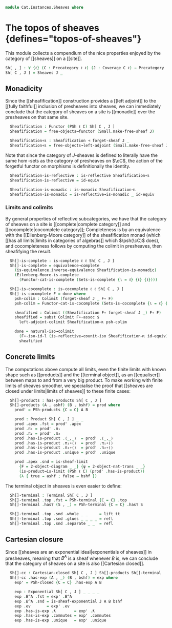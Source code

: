<!--
```agda
open import Cat.Instances.Sheaves.Exponentials
open import Cat.CartesianClosed.Instances.PSh
open import Cat.Functor.Equivalence.Complete
open import Cat.Functor.Adjoint.Continuous
open import Cat.Functor.Adjoint.Reflective
open import Cat.Instances.Sets.Cocomplete
open import Cat.Instances.Functor.Limits
open import Cat.Instances.Sheaves.Limits
open import Cat.Functor.Adjoint.Monadic
open import Cat.Functor.FullSubcategory
open import Cat.Instances.Sets.Complete
open import Cat.Diagram.Limit.Product
open import Cat.Diagram.Colimit.Base
open import Cat.Diagram.Monad.Limits
open import Cat.Diagram.Exponential
open import Cat.Functor.Equivalence
open import Cat.Instances.Shape.Two
open import Cat.Site.Sheafification
open import Cat.Diagram.Limit.Base
open import Cat.Instances.Functor
open import Cat.Diagram.Terminal
open import Cat.Diagram.Product
open import Cat.Functor.Adjoint
open import Cat.Functor.Base
open import Cat.Site.Base
open import Cat.Prelude

open Cartesian-closed
open is-exponential
open Exponential
open is-product
open Terminal
open Product
```
-->

```agda
module Cat.Instances.Sheaves where
```

# The topos of sheaves {defines="topos-of-sheaves"}

This module collects a compendium of the nice properties enjoyed by the
category of [[sheaves]] on a [[site]].

```agda
Sh[_,_] : ∀ {ℓ} (C : Precategory ℓ ℓ) (J : Coverage C ℓ) → Precategory (lsuc ℓ) ℓ
Sh[ C , J ] = Sheaves J _
```

<!--
```agda
module _ {ℓ} {C : Precategory ℓ ℓ} {J : Coverage C ℓ} where
```
-->

## Monadicity

Since the [[sheafification]] construction provides a [[left adjoint]] to
the [[fully faithful]] inclusion of presheaves into sheaves, we can
immediately conclude that the category of sheaves on a site is
[[monadic]] over the presheaves on that same site.

```agda
  Sheafification : Functor (PSh ℓ C) Sh[ C , J ]
  Sheafification = free-objects→functor (Small.make-free-sheaf J)

  Sheafification⊣ι : Sheafification ⊣ forget-sheaf J _
  Sheafification⊣ι = free-objects→left-adjoint (Small.make-free-sheaf J)
```

Note that since the category of $J$-sheaves is defined to literally have
the same $\hom$-sets as the category of presheaves on $\cC$, the action
of the forgetful functor on morphisms is definitionally the identity.

```agda
  Sheafification-is-reflective : is-reflective Sheafification⊣ι
  Sheafification-is-reflective = id-equiv

  Sheafification-is-monadic : is-monadic Sheafification⊣ι
  Sheafification-is-monadic = is-reflective→is-monadic _ id-equiv
```

### Limits and colimits

By general properties of reflective subcategories, we have that the
category of sheaves on a site is [[complete|complete category]] and
[[cocomplete|cocomplete category]]; Completeness is by an equivalence
with the [[Eilenberg-Moore category]] of the sheafification monad (which
[[has all limits|limits in categories of algebras]] which $\psh(\cC)$
does), and cocompleteness follows by computing the colimit in
presheaves, then sheafifying the result.

```agda
  Sh[]-is-complete : is-complete ℓ ℓ Sh[ C , J ]
  Sh[]-is-complete = equivalence→complete
    (is-equivalence.inverse-equivalence Sheafification-is-monadic)
    (Eilenberg-Moore-is-complete
      (Functor-cat-is-complete (Sets-is-complete {ι = ℓ} {ℓ} {ℓ})))

  Sh[]-is-cocomplete : is-cocomplete ℓ ℓ Sh[ C , J ]
  Sh[]-is-cocomplete F = done where
    psh-colim : Colimit (forget-sheaf J _ F∘ F)
    psh-colim = Functor-cat-is-cocomplete (Sets-is-cocomplete {ι = ℓ} {ℓ} {ℓ}) _

    sheafified : Colimit ((Sheafification F∘ forget-sheaf J _) F∘ F)
    sheafified = subst Colimit F∘-assoc $
      left-adjoint-colimit Sheafification⊣ι psh-colim

    done = natural-iso→colimit
      (F∘-iso-id-l (is-reflective→counit-iso Sheafification⊣ι id-equiv))
      sheafified
```

## Concrete limits

The computations above compute all limits, even the finite limits with
known shape such as [[products]] and the [[terminal object]], as an
[[equaliser]] between maps to and from a very big product. To make
working with finite limits of sheaves smoother, we specialise the proof
that [[sheaves are closed under limits|limits of sheaves]] to these
finite cases:

```agda
  Sh[]-products : has-products Sh[ C , J ]
  Sh[]-products (A , ashf) (B , bshf) = prod where
    prod' = PSh-products {C = C} A B

    prod : Product Sh[ C , J ] _ _
    prod .apex .fst = prod' .apex
    prod .π₁ = prod' .π₁
    prod .π₂ = prod' .π₂
    prod .has-is-product .⟨_,_⟩  = prod' .⟨_,_⟩
    prod .has-is-product .π₁∘⟨⟩  = prod' .π₁∘⟨⟩
    prod .has-is-product .π₂∘⟨⟩  = prod' .π₂∘⟨⟩
    prod .has-is-product .unique = prod' .unique

    prod .apex .snd = is-sheaf-limit
      {F = 2-object-diagram _ _} {ψ = 2-object-nat-trans _ _}
      (is-product→is-limit (PSh ℓ C) (prod' .has-is-product))
      (λ { true → ashf ; false → bshf })
```

The terminal object in sheaves is even easier to define:

```agda
  Sh[]-terminal : Terminal Sh[ C , J ]
  Sh[]-terminal .top .fst = PSh-terminal {C = C} .top
  Sh[]-terminal .has⊤ (S , _) = PSh-terminal {C = C} .has⊤ S

  Sh[]-terminal .top .snd .whole _ _     = lift tt
  Sh[]-terminal .top .snd .glues _ _ _ _ = refl
  Sh[]-terminal .top .snd .separate _ _  = refl
```

## Cartesian closure

Since [[sheaves are an exponential ideal|exponentials of sheaves]] in
presheaves, meaning that $B^A$ is a sheaf whenever $B$ is, we can
conclude that the category of sheaves on a site is also [[Cartesian
closed]].

```agda
  Sh[]-cc : Cartesian-closed Sh[ C , J ] Sh[]-products Sh[]-terminal
  Sh[]-cc .has-exp (A , _) (B , bshf) = exp where
    exp' = PSh-closed {C = C} .has-exp A B

    exp : Exponential Sh[ C , J ] _ _ _ _
    exp .B^A .fst = exp' .B^A
    exp .B^A .snd = is-sheaf-exponential J A B bshf
    exp .ev       = exp' .ev
    exp .has-is-exp .ƛ        = exp' .ƛ
    exp .has-is-exp .commutes = exp' .commutes
    exp .has-is-exp .unique   = exp' .unique
```
